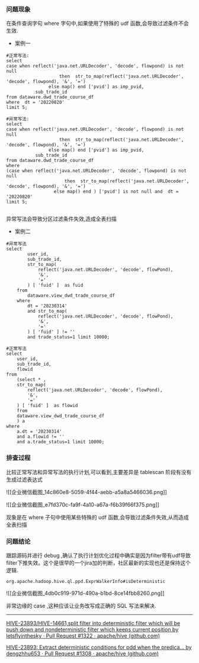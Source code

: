 
### 问题现象

在条件查询字句 where 字句中,如果使用了特殊的 udf 函数,会导致过滤条件不会生效.

- 案例一
```
#正常写法:
select 
case when reflect('java.net.URLDecoder', 'decode', flowpond) is not null
                    then  str_to_map(reflect('java.net.URLDecoder', 'decode', flowpond), '&', '=')
                else map() end ['pvid'] as imp_pvid,
           sub_trade_id
from dataware.dwd_trade_course_df 
where  dt = '20220820'  
limit 5;

#异常写法:
select 
case when reflect('java.net.URLDecoder', 'decode', flowpond) is not null
                    then  str_to_map(reflect('java.net.URLDecoder', 'decode', flowpond), '&', '=')
                else map() end ['pvid'] as imp_pvid,
           sub_trade_id
from dataware.dwd_trade_course_df 
where 
(case when reflect('java.net.URLDecoder', 'decode', flowpond) is not null
                      then  str_to_map(reflect('java.net.URLDecoder', 'decode', flowpond), '&', '=')
                  else map() end ) ['pvid'] is not null and  dt = '20220820'  
limit 5;


```
异常写法会导致分区过滤条件失效,造成全表扫描

- 案例二
```
#异常写法
select
		user_id,
		sub_trade_id,
		str_to_map(
			reflect('java.net.URLDecoder', 'decode', flowPond),
			'&',
			'='
		) [ 'fuid' ]  as fuid
	from
		dataware.view_dwd_trade_course_df
	where
		dt = '20230314'
		and str_to_map(
			reflect('java.net.URLDecoder', 'decode', flowPond),
			'&',
			'='
		) [ 'fuid' ] != ''
		and trade_status=1 limit 10000;

#正常写法
select
    user_id,
    sub_trade_id,
    flowid
from
    (select * ,
    str_to_map(
        reflect('java.net.URLDecoder', 'decode', flowPond),
        '&',
        '='
    ) [ 'fuid' ]  as flowid
    from 
    dataware.view_dwd_trade_course_df
    ) a
where
    a.dt = '20230314'
    and a.flowid != ''
    and a.trade_status=1 limit 10000;

```

### 排查过程

比较正常写法和异常写法的执行计划,可以看到,主要差异是 tablescan 阶段有没有生成过滤表达式

![[企业微信截图_14c860e8-5059-4f44-aebb-a5a8a5466036.png]]


![[企业微信截图_e7fd370c-fa9f-4a10-a67a-f6b39f66f375.png]]

现象是在 where 子句中使用某些特殊的  udf 函数,会导致过滤条件失效,从而造成全表扫描



### 问题结论

跟踪源码并进行 debug ,确认了执行计划优化过程中确实是因为filter带有udf导致filter下推失效。这个是很早的一个jira加的判断，社区最新的实现也还是保持这个逻辑.

`org.apache.hadoop.hive.ql.ppd.ExprWalkerInfo#isDeterministic`

![[企业微信截图_4db0c919-971d-490a-b1bd-8ce14fbb8260.png]]

非常边缘的 case ,这种应该让业务改写成正确的 SQL 写法来解决.

---
[HIVE-23893/HIVE-14661,split filter into deterministic filter which will be push down and nondeterministic filter which keeps current position by letsflyinthesky · Pull Request #1322 · apache/hive (github.com)](https://github.com/apache/hive/pull/1322)

[HIVE-23893: Extract deterministic conditions for pdd when the predica… by dengzhhu653 · Pull Request #1308 · apache/hive (github.com)](https://github.com/apache/hive/pull/1308)






